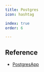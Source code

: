 ```yaml
---
title: Postgres
icon: hashtag

index: true
order: 6

---
```


<!-- more -->

## Reference

- [PostgresApp](http://postgresapp.com)



